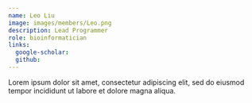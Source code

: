 ```yaml
---
name: Leo Liu
image: images/members/Leo.png
description: Lead Programmer
role: bioinformatician
links:
  google-scholar: 
  github: 
---
```


Lorem ipsum dolor sit amet, consectetur adipiscing elit, sed do eiusmod tempor incididunt ut labore et dolore magna aliqua.
